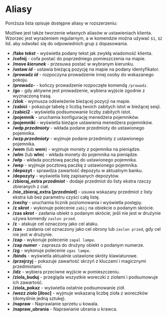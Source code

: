 # Aliasy

Poniższa lista opisuje dostępne aliasy w rozszerzeniu:

Możliwe jest także tworzenie własnych aliasów w ustawieniach klienta. Wzorzec jest wyrażeniem regularnym, a w komendzie można używać `$1`, `$2` itd. aby odwołać się do odpowiednich grup z dopasowania.

- **/fake _tekst_** - wyświetla podany tekst jak zwykłą wiadomość klienta.
- **/cofnij** - cofa postać do poprzedniego pomieszczenia na mapie.
- **/move _kierunek_** - przesuwa postać w wybranym kierunku.
- **/ustaw _id_** - ustawia bieżącą pozycję na mapie na podany identyfikator.
- **/prowadz _id_** - rozpoczyna prowadzenie innej osoby do wskazanego pokoju.
- **/prowadz-** - kończy prowadzenie rozpoczęte komendą `/prowadz`.
- **/go** - gdy aktywne jest prowadzenie, wybiera wyjście zgodnie z wyznaczoną trasą.
- **/zlok** - wymusza odświeżenie bieżącej pozycji na mapie.
- **/zabici** - pokazuje tabelę z liczbą twoich zabitych istot w bieżącej sesji.
- **/zabici2** - wyświetla podsumowanie liczby zabitych istot.
- **/pojemnik** - uruchamia konfigurację menedżera pojemników.
- **/pojemniki** - wyświetla bieżące ustawienia menedżera pojemników.
- **/wdp _przedmioty_** - wkłada podane przedmioty do ustawionego pojemnika.
- **/wzp _przedmioty_** - wyjmuje podane przedmioty z ustawionego pojemnika.
- **/wem** (lub **wem**) - wyjmuje monety z pojemnika na pieniądze.
- **/wlm** (lub **wlm**) - wkłada monety do pojemnika na pieniądze.
- **/wlp** - wkłada pocztową paczkę do ustawionego pojemnika.
- **/wep** - wyjmuje pocztową paczkę z ustawionego pojemnika.
- **/depozyt** - sprawdza zawartość depozytu w aktualnym banku.
- **/depozyty** - wyświetla listę zapisanych depozytów.
- **/zbieraj_extra _przedmiot_** - dodaje przedmiot do listy ekstra rzeczy zbieranych z ciał.
- **/nie_zbieraj_extra [_przedmiot_]** - usuwa wskazany przedmiot z listy ekstra lub bez parametru czyści całą listę.
- **/cechy** - uruchamia licznik poziomowania i wyświetla postępy.
- **/z _skrot_** - wykonuje polecenie `zabij` na obiekcie o podanym skrócie.
- **/zas _skrot_** - zasłania obiekt o podanym skrócie; jeśli nie jest w drużynie używa komendy `zaslon przed`.
- **/z** - atakuje cel oznaczony jako cel ataku.
- **/zas** - zasłania cel oznaczony jako cel obrony lub `zaslon przed`, gdy cel nie jest w drużynie.
- **/zap** - wykonuje polecenie `zapal lampe`.
- **/zap _numer_** - zaprasza do drużyny obiekt o podanym numerze.
- **/zg** - wykonuje polecenie `zgas lampe`.
- **/binds** - wyświetla aktualnie ustawione skróty klawiaturowe.
- **/przejrzyj** - pokazuje zawartość skrzyń z kluczami i magicznymi przedmiotami.
- **/idz** - wybiera przeciwne wyjście w pomieszczeniu.
- **/ziola_buduj** - przegląda wszystkie woreczki z ziołami i podsumowuje ich zawartość.
- **/ziola_pokaz** - wyświetla ostatnie podsumowanie ziół.
- **/wezz _ziolo_ [_ilosc_]** - wyjmuje wskazaną liczbę zioła z woreczków (domyślnie jedną sztukę).
- **/napraw** - Naprawianie sprzetu u kowala.
- **/napraw_ubrania** - Naprawianie ubrania u krawca.
